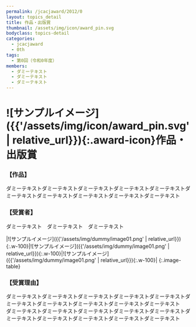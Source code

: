 ```yaml
---
permalink: /jcacjaward/2012/0
layout: topics_detail
title: 作品・出版賞
thumbnail: /assets/img/icon/award_pin.svg
bodyclass: topics-detail
categories:
  - jcacjaward
  - 0th
tags:
  - 第0回（令和0年度）
members:
  - ダミーテキスト
  - ダミーテキスト
  - ダミーテキスト
---
```


# ![サンプルイメージ]({{'/assets/img/icon/award_pin.svg' | relative_url}}){:.award-icon}作品・出版賞

### 【作品】

ダミーテキストダミーテキストダミーテキストダミーテキストダミーテキストダミーテキストダミーテキストダミーテキストダミーテキストダミーテキスト

### 【受賞者】

ダミーテキスト　ダミーテキスト　ダミーテキスト　

|![サンプルイメージ]({{'/assets/img/dummy/image01.png' | relative_url}}){:.w-100}|![サンプルイメージ]({{'/assets/img/dummy/image01.png' | relative_url}}){:.w-100}|![サンプルイメージ]({{'/assets/img/dummy/image01.png' | relative_url}}){:.w-100}|
{:.image-table}

### 【受賞理由】

ダミーテキストダミーテキストダミーテキストダミーテキストダミーテキストダミーテキストダミーテキストダミーテキストダミーテキストダミーテキスト<br>ダミーテキストダミーテキストダミーテキストダミーテキストダミーテキストダミーテキストダミーテキストダミーテキストダミーテキストダミーテキスト